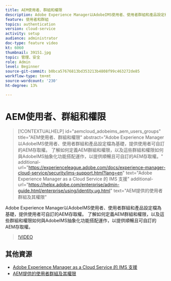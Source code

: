 ```yaml
---
title: AEM使用者、群組和權限
description: Adobe Experience Manager以AdobeIMS使用者、使用者群組和產品設定檔為基礎，提供使用者可自訂的AEM存取權。 了解如何定義AEM群組和權限，以及這些群組和權限如何與AdobeIMS抽象化功能搭配運作，以提供順暢且可自訂的AEM存取權。
feature: 使用者和群組
topics: authentication
version: cloud-service
activity: setup
audience: administrator
doc-type: feature video
kt: 6060
thumbnail: 39151.jpg
topic: 管理、安全
role: Admin
level: Beginner
source-git-commit: b0bca57676813bd353213b4808f99c463272de85
workflow-type: tm+mt
source-wordcount: '230'
ht-degree: 13%

---
```



# AEM使用者、群組和權限

>[!CONTEXTUALHELP]
>id="aemcloud_adobeims_aem_users_groups"
>title="AEM使用者、群組和權限"
>abstract="Adobe Experience Manager以AdobeIMS使用者、使用者群組和產品設定檔為基礎，提供使用者可自訂的AEM存取權。 了解如何定義AEM群組和權限，以及這些群組和權限如何與AdobeIMS抽象化功能搭配運作，以提供順暢且可自訂的AEM存取權。"
>additional-url="https://experienceleague.adobe.com/docs/experience-manager-cloud-service/security/ims-support.html?lang=en" text="Adobe Experience Manager as a Cloud Service 的 IMS 支援"
>additional-url="https://helpx.adobe.com/enterprise/admin-guide.html/enterprise/using/identity.ug.html" text="AEM提供的使用者群組及其權限"

Adobe Experience Manager以AdobeIMS使用者、使用者群組和產品設定檔為基礎，提供使用者可自訂的AEM存取權。 了解如何定義AEM群組和權限，以及這些群組和權限如何與AdobeIMS抽象化功能搭配運作，以提供順暢且可自訂的AEM存取權。

>[!VIDEO](https://video.tv.adobe.com/v/39151/?quality=12&learn=on)

## 其他資源

+ [Adobe Experience Manager as a Cloud Service 的 IMS 支援](https://docs.adobe.com/content/help/zh-Hant/experience-manager-cloud-service/security/ims-support.html)
+ [AEM提供的使用者群組及其權限](https://docs.adobe.com/content/help/en/experience-manager-65/administering/security/security.html#built-in-users-and-groups)